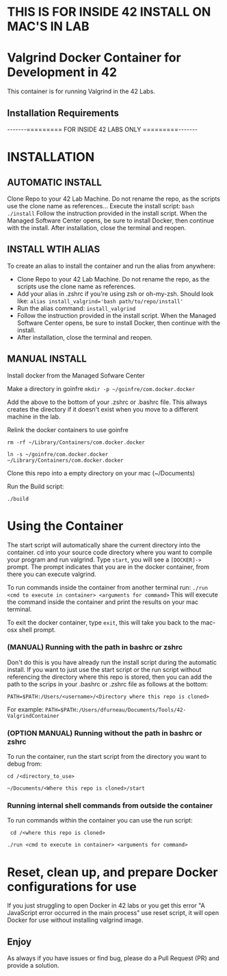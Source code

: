 # THIS IS FOR INSIDE 42 INSTALL ON MAC'S IN LAB
# Valgrind Docker Container for Development in 42
This container is for running Valgrind in the 42 Labs.

## Installation Requirements

-------========= FOR INSIDE 42 LABS ONLY =========-------

# INSTALLATION

## AUTOMATIC INSTALL

Clone Repo to your 42 Lab Machine.  Do not rename the repo, as the scripts use the clone name as references...
Execute the install script:
```bash ./install```
Follow the instruction provided in the install script.  When the Managed Software Center opens, be sure to install Docker, then continue with the install.
After installation, close the terminal and reopen.

## INSTALL WTIH ALIAS

To create an alias to install the container and run the alias from anywhere:
- Clone Repo to your 42 Lab Machine.  Do not rename the repo, as the scripts use the clone name as references.
- Add your alias in .zshrc if you're using zsh or oh-my-zsh. Should look like:
```alias install_valgrind='bash path/to/repo/install'```
- Run the alias command:
```install_valgrind```
- Follow the instruction provided in the install script.  When the Managed Software Center opens, be sure to install Docker, then continue with the install.
- After installation, close the terminal and reopen.

## MANUAL INSTALL
Install docker from the Managed Sofware Center

Make a directory in goinfre
```mkdir -p ~/goinfre/com.docker.docker```

Add the above to the bottom of your .zshrc or .bashrc file.  This allways creates the directory if it doesn't exist when you move to a different machine in the lab.

Relink the docker containers to use goinfre

```rm -rf ~/Library/Containers/com.docker.docker```

```ln -s ~/goinfre/com.docker.docker ~/Library/Containers/com.docker.docker```

Clone this repo into a empty directory on your mac (~/Documents)

Run the Build script:

```./build```

# Using the Container
The start script will automatically share the current directory into the container.
cd into your source code directory where you want to compile your program and run valgrind.  Type ```start```, you will see a ```[DOCKER]->``` prompt.  The prompt indicates that you are in the docker container, from there you can execute valgrind.

To run commands inside the container from another terminal run:
```./run <cmd to execute in container> <arguments for command>```
This will execute the command inside the container and print the results on your mac terminal.

To exit the docker container, type ```exit```, this will take you back to the mac-osx shell prompt.

### (MANUAL) Running with the path in bashrc or zshrc

Don't do this is you have already run the install script during the automatic install.
If you want to just use the start script or the run script without referencing the directory where this repo is stored, then you can add the path to the scrips in your .bashrc or .zshrc file as follows at the bottom:

```PATH=$PATH:/Users/<username>/<Directory where this repo is cloned>```

For example: ```PATH=$PATH:/Users/dfurneau/Documents/Tools/42-ValgrindContainer```

### (OPTION MANUAL) Running without the path in bashrc or zshrc

To run the container, run the start script from the directory you want to debug from:

```cd /<directory_to_use>```

```~/Documents/<Where this repo is cloned>/start```

### Running internal shell commands from outside the container

To run commands within the container you can use the run script:

``` cd /<where this repo is cloned>```

```./run <cmd to execute in container> <arguments for command>```

# Reset, clean up, and prepare Docker configurations for use

If you just struggling to open Docker in 42 labs or you get this error "A JavaScript error occurred in the main process" use reset script, it will open Docker for use without installing valgrind image.

## Enjoy
As always if you have issues or find bug, please do a Pull Request (PR) and provide a solution.
